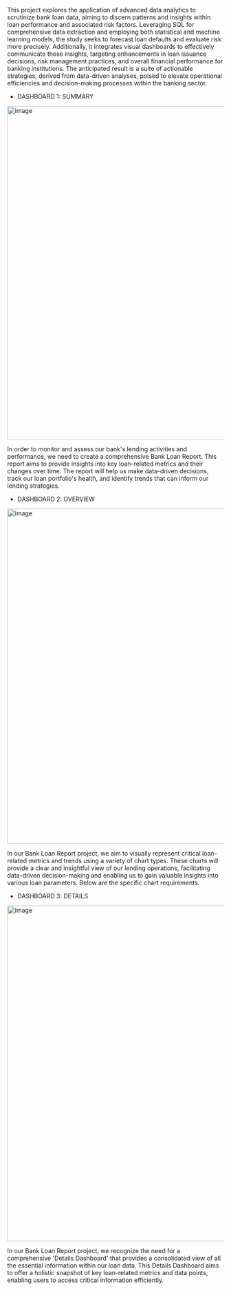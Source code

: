 This project explores the application of advanced data analytics to scrutinize bank loan data, aiming to discern patterns and insights within loan performance and associated risk factors. Leveraging SQL for comprehensive data extraction and employing both statistical and machine learning models, the study seeks to forecast loan defaults and evaluate risk more precisely. Additionally, it integrates visual dashboards to effectively communicate these insights, targeting enhancements in loan issuance decisions, risk management practices, and overall financial performance for banking institutions. The anticipated result is a suite of actionable strategies, derived from data-driven analyses, poised to elevate operational efficiencies and decision-making processes within the banking sector.

- DASHBOARD 1: SUMMARY

<img width="774" alt="image" src="https://github.com/OmaimaTIJJA/DataViz/assets/80908643/3581c72b-5f18-4d93-8653-bfe8e1cb0ff3">

In order to monitor and assess our bank's lending activities and performance, we need to create a comprehensive Bank Loan Report. This report aims to provide insights into key loan-related metrics and their changes over time. The report will help us make data-driven decisions, track our loan portfolio's health, and identify trends that can inform our lending strategies.


- DASHBOARD 2: OVERVIEW

<img width="778" alt="image" src="https://github.com/OmaimaTIJJA/DataViz/assets/80908643/5540441c-775e-4971-b202-8e304ea0809e">

In our Bank Loan Report project, we aim to visually represent critical loan-related metrics and trends using a variety of chart types. These charts will provide a clear and insightful view of our lending operations, facilitating data-driven decision-making and enabling us to gain valuable insights into various loan parameters. Below are the specific chart requirements.


- DASHBOARD 3: DETAILS

<img width="779" alt="image" src="https://github.com/OmaimaTIJJA/DataViz/assets/80908643/1e905d61-00ed-41cc-883c-0313eda5ae63">

In our Bank Loan Report project, we recognize the need for a comprehensive 'Details Dashboard' that provides a consolidated view of all the essential information within our loan data. This Details Dashboard aims to offer a holistic snapshot of key loan-related metrics and data points, enabling users to access critical information efficiently.
